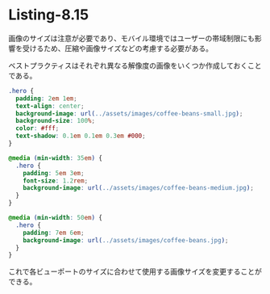 # Listing-8.15

画像のサイズは注意が必要であり、モバイル環境ではユーザーの帯域制限にも影響を受けるため、圧縮や画像サイズなどの考慮する必要がある。

ベストプラクティスはそれぞれ異なる解像度の画像をいくつか作成しておくことである。

```css
.hero {
  padding: 2em 1em;
  text-align: center;
  background-image: url(../assets/images/coffee-beans-small.jpg);
  background-size: 100%;
  color: #fff;
  text-shadow: 0.1em 0.1em 0.3em #000;
}

@media (min-width: 35em) {
  .hero {
    padding: 5em 3em;
    font-size: 1.2rem;
    background-image: url(../assets/images/coffee-beans-medium.jpg);
  }
}

@media (min-width: 50em) {
  .hero {
    padding: 7em 6em;
    background-image: url(../assets/images/coffee-beans.jpg);
  }
}
```

これで各ビューポートのサイズに合わせて使用する画像サイズを変更することができる。

